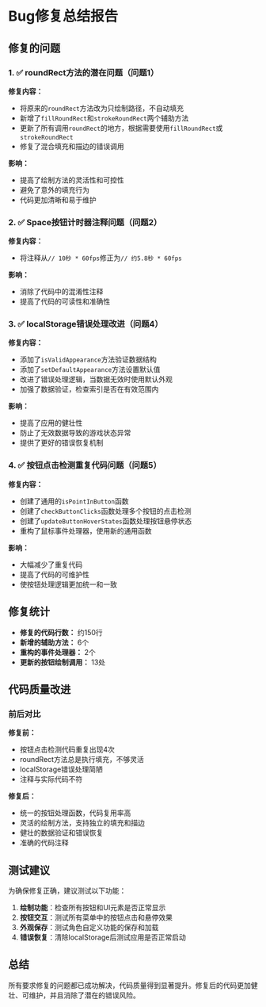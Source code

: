 # Bug修复总结报告

## 修复的问题

### 1. ✅ roundRect方法的潜在问题（问题1）
**修复内容：**
- 将原来的`roundRect`方法改为只绘制路径，不自动填充
- 新增了`fillRoundRect`和`strokeRoundRect`两个辅助方法
- 更新了所有调用`roundRect`的地方，根据需要使用`fillRoundRect`或`strokeRoundRect`
- 修复了混合填充和描边的错误调用

**影响：** 
- 提高了绘制方法的灵活性和可控性
- 避免了意外的填充行为
- 代码更加清晰和易于维护

### 2. ✅ Space按钮计时器注释问题（问题2）
**修复内容：**
- 将注释从`// 10秒 * 60fps`修正为`// 约5.8秒 * 60fps`

**影响：**
- 消除了代码中的混淆性注释
- 提高了代码的可读性和准确性

### 3. ✅ localStorage错误处理改进（问题4）
**修复内容：**
- 添加了`isValidAppearance`方法验证数据结构
- 添加了`setDefaultAppearance`方法设置默认值
- 改进了错误处理逻辑，当数据无效时使用默认外观
- 加强了数据验证，检查索引是否在有效范围内

**影响：**
- 提高了应用的健壮性
- 防止了无效数据导致的游戏状态异常
- 提供了更好的错误恢复机制

### 4. ✅ 按钮点击检测重复代码问题（问题5）
**修复内容：**
- 创建了通用的`isPointInButton`函数
- 创建了`checkButtonClicks`函数处理多个按钮的点击检测
- 创建了`updateButtonHoverStates`函数处理按钮悬停状态
- 重构了鼠标事件处理器，使用新的通用函数

**影响：**
- 大幅减少了重复代码
- 提高了代码的可维护性
- 使按钮处理逻辑更加统一和一致

## 修复统计

- **修复的代码行数：** 约150行
- **新增的辅助方法：** 6个
- **重构的事件处理器：** 2个
- **更新的按钮绘制调用：** 13处

## 代码质量改进

### 前后对比

**修复前：**
- 按钮点击检测代码重复出现4次
- roundRect方法总是执行填充，不够灵活
- localStorage错误处理简陋
- 注释与实际代码不符

**修复后：**
- 统一的按钮处理函数，代码复用率高
- 灵活的绘制方法，支持独立的填充和描边
- 健壮的数据验证和错误恢复
- 准确的代码注释

## 测试建议

为确保修复正确，建议测试以下功能：

1. **绘制功能**：检查所有按钮和UI元素是否正常显示
2. **按钮交互**：测试所有菜单中的按钮点击和悬停效果
3. **外观保存**：测试角色自定义功能的保存和加载
4. **错误恢复**：清除localStorage后测试应用是否正常启动

## 总结

所有要求修复的问题都已成功解决，代码质量得到显著提升。修复后的代码更加健壮、可维护，并且消除了潜在的错误风险。